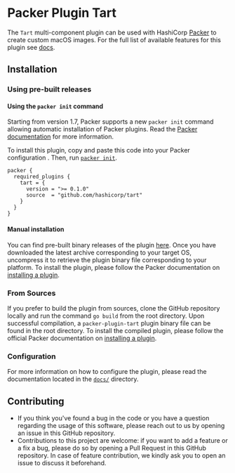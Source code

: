 # Packer Plugin Tart
The `Tart` multi-component plugin can be used with HashiCorp [Packer](https://www.packer.io)
to create custom macOS images. For the full list of available features for this plugin see [docs](docs).

## Installation

### Using pre-built releases

#### Using the `packer init` command

Starting from version 1.7, Packer supports a new `packer init` command allowing
automatic installation of Packer plugins. Read the
[Packer documentation](https://www.packer.io/docs/commands/init) for more information.

To install this plugin, copy and paste this code into your Packer configuration .
Then, run [`packer init`](https://www.packer.io/docs/commands/init).

```hcl
packer {
  required_plugins {
    tart = {
      version = ">= 0.1.0"
      source  = "github.com/hashicorp/tart"
    }
  }
}
```


#### Manual installation

You can find pre-built binary releases of the plugin [here](https://github.com/hashicorp/packer-plugin-tart/releases).
Once you have downloaded the latest archive corresponding to your target OS,
uncompress it to retrieve the plugin binary file corresponding to your platform.
To install the plugin, please follow the Packer documentation on
[installing a plugin](https://www.packer.io/docs/extending/plugins/#installing-plugins).


### From Sources

If you prefer to build the plugin from sources, clone the GitHub repository
locally and run the command `go build` from the root
directory. Upon successful compilation, a `packer-plugin-tart` plugin
binary file can be found in the root directory.
To install the compiled plugin, please follow the official Packer documentation
on [installing a plugin](https://www.packer.io/docs/extending/plugins/#installing-plugins).


### Configuration

For more information on how to configure the plugin, please read the
documentation located in the [`docs/`](docs) directory.


## Contributing

* If you think you've found a bug in the code or you have a question regarding
  the usage of this software, please reach out to us by opening an issue in
  this GitHub repository.
* Contributions to this project are welcome: if you want to add a feature or a
  fix a bug, please do so by opening a Pull Request in this GitHub repository.
  In case of feature contribution, we kindly ask you to open an issue to
  discuss it beforehand.
